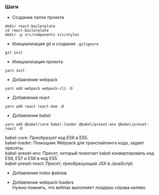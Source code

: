 ### Шаги

* Создание папок проекта
```
mkdir react-boilerplate
cd react-boilerplate
mkdir -p src/components src/styles
```

* Инициализация git и создание `.gitignore`
```
git init
```

* Инициализация проекта
```
yarn init
```

* Добавление webpack
```
yarn add webpack webpack-cli -D
```

* Добавление react
```
yarn add react react-dom -D
```

* Добавление babel
```
yarn add @babel/core babel-loader @babel/preset-env @babel/preset-react -D
```
babel-core: Преобразует код ES6 в ES5.  
babel-loader: Помощник Webpack для транспайлинга кода, задает пресеты.  
babel-preset-env: Пресет, который помогает babel конвертировать код ES6, ES7 и ES8 в код ES5.  
babel-preset-react: Пресет, преобразующий JSX в JavaScript.  


* Добавление index файлов

* Добавление webpack loaders  
Нужно помнить, что вебпак выполняет лоадеры справа налево
